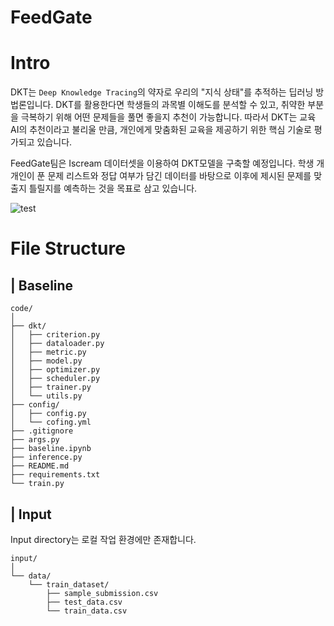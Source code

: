 # FeedGate 

# Intro
DKT는 `Deep Knowledge Tracing`의 약자로 우리의 "지식 상태"를 추적하는 딥러닝 방법론입니다. DKT를 활용한다면 학생들의 과목별 이해도를 분석할 수 있고, 취약한 부분을 극복하기 위해 어떤 문제들을 풀면 좋을지 추천이 가능합니다. 따라서 DKT는 교육 AI의 추천이라고 불리울 만큼, 개인에게 맞춤화된 교육을 제공하기 위한 핵심 기술로 평가되고 있습니다. 

FeedGate팀은 Iscream 데이터셋을 이용하여 DKT모델을 구축할 예정입니다. 학생 개개인이 푼 문제 리스트와 정답 여부가 담긴 데이터를 바탕으로 이후에 제시된 문제를 맞출지 틀릴지를 예측하는 것을 목표로 삼고 있습니다.

![test](https://user-images.githubusercontent.com/46434838/119333156-82dc0000-bcc4-11eb-8074-3c4833ef308c.png)


# File Structure
## | Baseline
```
code/
│
├── dkt/
│   ├── criterion.py
│   ├── dataloader.py
│   ├── metric.py
│   ├── model.py
│   ├── optimizer.py
│   ├── scheduler.py
│   ├── trainer.py
│   └── utils.py
├── config/
│   ├── config.py
│   └── cofing.yml
├── .gitignore
├── args.py
├── baseline.ipynb
├── inference.py
├── README.md
├── requirements.txt
└── train.py
```

## | Input
Input directory는 로컬 작업 환경에만 존재합니다.
```
input/
│ 
└── data/
    └── train_dataset/
        ├── sample_submission.csv
        ├── test_data.csv
        └── train_data.csv
```
